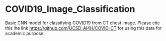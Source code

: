 # COVID19_Image_Classification
Basic CNN model for classifying COVID19 from CT chest image.
Please cite this lhe link https://github.com/UCSD-AI4H/COVID-CT for using this data for academic purpose. 
